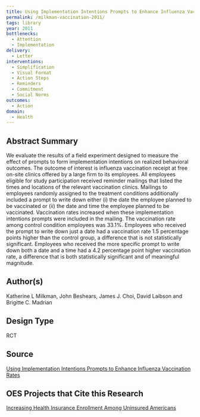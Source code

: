 ```yaml
---
title: Using Implementation Intentions Prompts to Enhance Influenza Vaccination Rates
permalink: /milkman-vaccination-2011/
tags: library 
year: 2011
bottlenecks: 
  - Attention 
  - Implementation
delivery: 
  - Letter 
interventions: 
  - Simplification 
  - Visual Format 
  - Action Steps 
  - Reminders 
  - Commitment 
  - Social Norms 
outcomes: 
  - Action 
domain: 
  - Health 
---
```

## Abstract Summary

We evaluate the results of a field experiment designed to measure the effect of prompts to form implementation intentions on realized behavioral outcomes. The outcome of interest is influenza vaccination receipt at free on-site clinics offered by a large firm to its employees. All employees eligible for study participation received reminder mailings that listed the times and locations of the relevant vaccination clinics. Mailings to employees randomly assigned to the treatment conditions additionally included a prompt to write down either (i) the date the employee planned to be vaccinated or (ii) the date and time the employee planned to be vaccinated. Vaccination rates increased when these implementation intentions prompts were included in the mailing. The vaccination rate among control condition employees was 33.1%. Employees who received the prompt to write down just a date had a vaccination rate 1.5 percentage points higher than the control group, a difference that is not statistically significant. Employees who received the more specific prompt to write down both a date and a time had a 4.2 percentage point higher vaccination rate, a difference that is both statistically significant and of meaningful magnitude.

## Author(s)

Katherine L Milkman, John Beshears, James J. Choi, David Laibson and Brigitte C. Madrian

## Design Type

RCT

## Source

<a href="http://www.hbs.edu/faculty/Pages/item.aspx?num=45361">Using Implementation Intentions Prompts to Enhance Influenza Vaccination Rates</a>

## OES Projects that Cite this Research

<a href="https://oes.gsa.gov/projects/health-insurance-enrollment-2/">Increasing Health Insurance Enrollment Among Uninsured Americans</a>

